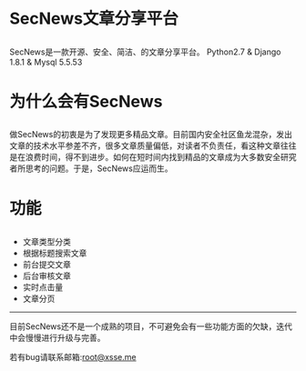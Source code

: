 # SecNews文章分享平台
##
SecNews是一款开源、安全、简洁、的文章分享平台。
Python2.7 & Django 1.8.1 & Mysql 5.5.53

# 为什么会有SecNews
##
做SecNews的初衷是为了发现更多精品文章。目前国内安全社区鱼龙混杂，发出文章的技术水平参差不齐，很多文章质量偏低，对读者不负责任，看这种文章往往是在浪费时间，得不到进步。如何在短时间内找到精品的文章成为大多数安全研究者所思考的问题。于是，SecNews应运而生。

# 功能
##
  * 文章类型分类
  * 根据标题搜索文章
  * 前台提交文章
  * 后台审核文章
  * 实时点击量
  * 文章分页
  
---
目前SecNews还不是一个成熟的项目，不可避免会有一些功能方面的欠缺，迭代中会慢慢进行升级与完善。

若有bug请联系邮箱:root@xsse.me




	
